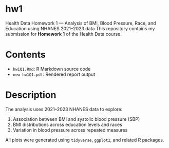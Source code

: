 # hw1
Health Data Homework 1 — Analysis of BMI, Blood Pressure, Race, and Education using NHANES 2021–2023 data
This repository contains my submission for **Homework 1** of the Health Data course.

# Contents
- `hw1Q1.Rmd`: R Markdown source code
- `new hw1Q1.pdf`: Rendered report output

# Description
The analysis uses 2021–2023 NHANES data to explore:
1. Association between BMI and systolic blood pressure (SBP)
2. BMI distributions across education levels and races
3. Variation in blood pressure across repeated measures

All plots were generated using `tidyverse`, `ggplot2`, and related R packages.
